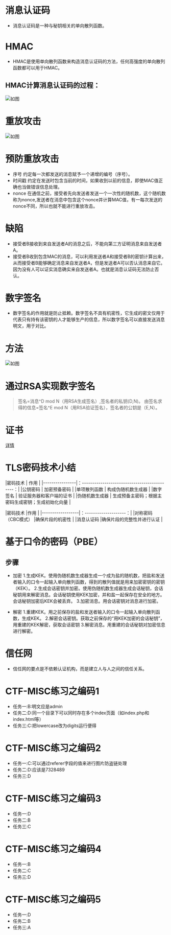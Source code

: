 # 消息认证码
- 消息认证码是一种与秘钥相关的单向散列函数。

# HMAC
- HMAC是使用单向散列函数来构造消息认证码的方法，任何高强度的单向散列函数都可以用于HMAC。
## HMAC计算消息认证码的过程：
![如图](https://github.com/jSomething-for-Nothing/cryptography/raw/master/picture/mima/HMAC.png)

# 重放攻击
![如图](https://github.com/jSomething-for-Nothing/cryptography/raw/master/picture/mima/%E9%87%8D%E6%94%BE%E6%94%BB%E5%87%BB.png)

# 预防重放攻击
- 序号 约定每一次都发送的消息赋予一个递增的编号（序号）。
- 时间戳 约定在发送时包含当前的时间，如果收到以前的信息，即使MAC值正确也当做错误信息处理。
- nonce 在通信之前，接受者先向发送者发送一个一次性的随机数，这个随机数称为nonce,发送者在消息中包含这个nonce并计算MAC值，有一每次发送的nonce不同，所以也就不能进行重放攻击。

# 缺陷
- 接受者B接收到来自发送者A的消息之后，不能向第三方证明消息来自发送者A。
- 接受者B收到包含MAC的消息，可以利用发送者A和接受者B的密钥计算出来，从而接受者B能够确定消息来自发送者A，但是发送者A可以否认消息来自它。因为没有人可以证实消息确实来自发送者A。也就是消息认证码无法防止否认。

# 数字签名
- 数字签名的作用就是防止抵赖。数字签名不具有机密性，它生成的密文仅用于代表只有持有该密钥的人才能够生产的信息，所以数字签名可以直接发送消息明文，用于对比。

# 方法
![如图](https://github.com/jSomething-for-Nothing/cryptography/raw/master/picture/%E5%AF%B9%E6%95%A3%E5%88%97%E5%80%BC%E9%AA%8C%E8%AF%81%E7%AD%BE%E5%90%8D.png)

# 通过RSA实现数字签名
> 签名=消息^D mod N（用RSA生成签名）,签名者的私钥(D,N)。
> 由签名求得的信息=签名^E mod N（用RSA验证签名），签名者的公钥是（E,N）。

# 证书
[详情](http://blog.csdn.net/ly131420/article/details/38400583)

# TLS密码技术小结
|密码技术	        | 作用                                           | 
|----------------|：--------------------------------------------：|
|公钥密码	        | 加密预备密码                                    |
|单项散列函数	     |  构成伪随机数生成器                              |
|数字签名	        | 验证服务器和客户端的证书                          |
|伪随机数生成器	  |   生成预备主密码；根据主密码生成密钥；生成初始化向量 |

|密码技术	          |作用                    |
|------------------|：--------------------：|
|对称密码（CBC模式） |确保片段的机密性         |
|消息认证码	       |确保片段的完整性并进行认证 |

# 基于口令的密码（PBE）
## 步骤
- 加密
1.生成KEK。使用伪随机数生成器生成一个成为盐的随机数，把盐和发送者输入的口令一起输入单向散列函数，得到的散列值就是用来加密密钥的密钥（KEK）。
2.生成会话密钥并加密。使用伪随机数生成器生成会话秘钥，会话秘钥用来解密消息。会话秘钥使用KEK加密，并和盐一起保存在安全的地方。会话秘钥加密后KEK会被丢弃。
3.加密消息。用会话密钥对消息进行加密。

- 解密
1.重建KEK。用之前保存的盐和发送者输入的口令一起输入单向散列函数，生成KEK。
2.解密会话密钥。获取之前保存的“用KEK加密的会话秘钥”，用重建的KEK解密，获取会话密钥
3.解密消息。用重建的会话秘钥对加密信息进行解密。 

# 信任网
- 信任网的要点是不依赖认证机构，而是建立人与人之间的信任关系。

# CTF-MISC练习之编码1
- 任务一:B:明文应是admin
- 任务二:D:同一个目录下可以同时存在多个index页面（如index.php和index.html等）
- 任务三:C:把lowercase改为digits运行便得
# CTF-MISC练习之编码2
- 任务一:C:可以通过referer字段的值来进行图片防盗链处理
- 任务二:D:应该是7328489
- 任务三:D
# CTF-MISC练习之编码3
- 任务一:D
- 任务二:B
- 任务三:C
# CTF-MISC练习之编码4
- 任务一:B
- 任务二:C
- 任务三:D
# CTF-MISC练习之编码5
- 任务一:D
- 任务二:B
- 任务三:A
